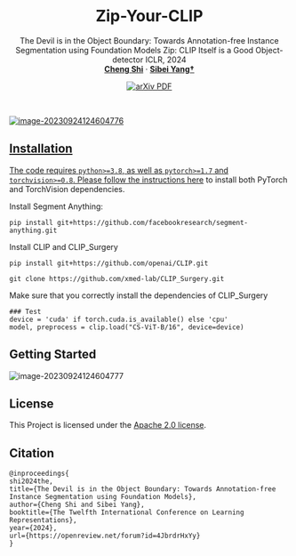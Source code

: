 <br />
<p align="center">
  <h1 align="center">Zip-Your-CLIP</h1>
  <p align="center">
	The Devil is in the Object Boundary: Towards Annotation-free Instance Segmentation using Foundation Models
	Zip: CLIP Itself is a Good Object-detector
    ICLR, 2024
    <br />
    <a href="https://chengshiest.github.io/"><strong>Cheng Shi</strong></a>
    ·
    <a href="https://faculty.sist.shanghaitech.edu.cn/yangsibei/"><strong>Sibei Yang†</strong></a>
  </p>

  <p align="center">
    <a href='https://openreview.net/forum?id=4JbrdrHxYy'>
      <img src='https://img.shields.io/badge/Paper-PDF-green?style=flat&logo=arXiv&logoColor=green' alt='arXiv PDF'>
  </p>
<br />

<!-- **[The Devil is in the Object Boundary: Towards Annotation-free Instance Segmentation using Foundation Models](https://openreview.net/forum?id=4JbrdrHxYy&referrer=%5BAuthor%20Console%5D(%2Fgroup%3Fid%3DICLR.cc%2F2024%2FConference%2FAuthors%23your-submissions))**

[Cheng Shi](https://chengshiest.github.io/), [Sibei Yang†](https://faculty.sist.shanghaitech.edu.cn/yangsibei/)

†Corresponding Author -->

<!-- [![arXiv](https://img.shields.io/badge/arXiv-FreeBloom-b31b1b.svg)](https://arxiv.org/abs/2309.14494) ![Pytorch](https://img.shields.io/badge/PyTorch->=1.10.0-Red?logo=pytorch) -->

<!-- Code will be released soon, stay tuned! -->

![image-20230924124604776](__assets__/fig1.png)


## Installation
The code requires `python>=3.8`, as well as `pytorch>=1.7` and `torchvision>=0.8`. Please follow the instructions [here](https://pytorch.org/get-started/locally/) to install both PyTorch and TorchVision dependencies.

Install Segment Anything:
```
pip install git+https://github.com/facebookresearch/segment-anything.git
```


Install CLIP and CLIP_Surgery
```
pip install git+https://github.com/openai/CLIP.git

git clone https://github.com/xmed-lab/CLIP_Surgery.git
```

Make sure that you correctly install the dependencies of CLIP_Surgery
```
### Test
device = 'cuda' if torch.cuda.is_available() else 'cpu'
model, preprocess = clip.load("CS-ViT-B/16", device=device)
```

## <a name="GettingStarted"></a>Getting Started
![image-20230924124604777](__assets__/fig2.png)


## License

This Project is licensed under the [Apache 2.0 license](__assets__/LICENSE.txt).


## Citation

```
@inproceedings{
shi2024the,
title={The Devil is in the Object Boundary: Towards Annotation-free Instance Segmentation using Foundation Models},
author={Cheng Shi and Sibei Yang},
booktitle={The Twelfth International Conference on Learning Representations},
year={2024},
url={https://openreview.net/forum?id=4JbrdrHxYy}
}
```
